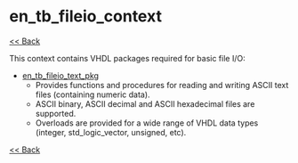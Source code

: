 # en_tb_fileio_context

[<< Back](../index.md)

This context contains VHDL packages required for basic file I/O:

- [en_tb_fileio_text_pkg](../../hdl/en_tb_fileio_text_pkg.vhd)
  - Provides functions and procedures for reading and writing ASCII text files (containing numeric data).
  - ASCII binary, ASCII decimal and ASCII hexadecimal files are supported.
  - Overloads are provided for a wide range of VHDL data types (integer, std_logic_vector, unsigned, etc).

[<< Back](../index.md)